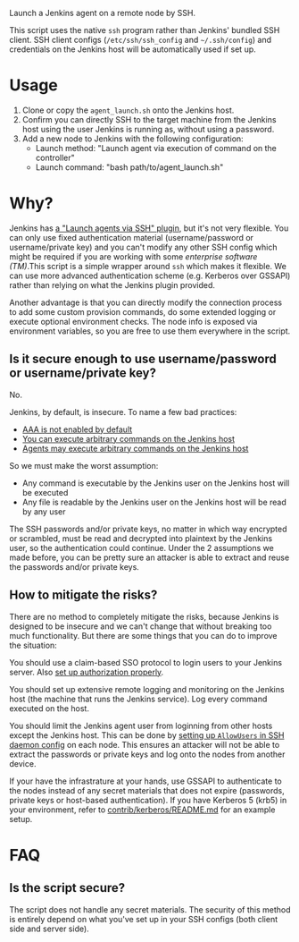 Launch a Jenkins agent on a remote node by SSH.

This script uses the native `ssh` program rather than Jenkins' bundled SSH client. SSH client configs (`/etc/ssh/ssh_config` and `~/.ssh/config`) and credentials on the Jenkins host will be automatically used if set up.

# Usage

1. Clone or copy the `agent_launch.sh` onto the Jenkins host.
1. Confirm you can directly SSH to the target machine from the Jenkins host using the user Jenkins is running as, without using a password.
1. Add a new node to Jenkins with the following configuration:
    - Launch method: "Launch agent via execution of command on the controller"
    - Launch command: "bash path/to/agent_launch.sh"

# Why?

Jenkins has [a "Launch agents via SSH" plugin](https://github.com/jenkinsci/ssh-slaves-plugin), but it's not very flexible. You can only use fixed authentication material (username/password or username/private key) and you can't modify any other SSH config which might be required if you are working with some *enterprise software (TM)*.This script is a simple wrapper around `ssh` which makes it flexible. We can use more advanced authentication scheme (e.g. Kerberos over GSSAPI) rather than relying on what the Jenkins plugin provided.

Another advantage is that you can directly modify the connection process to add some custom provision commands, do some extended logging or execute optional environment checks. The node info is exposed via environment variables, so you are free to use them everywhere in the script.

## Is it secure enough to use username/password or username/private key?

No.

Jenkins, by default, is insecure. To name a few bad practices:

- [AAA is not enabled by default](https://www.jenkins.io/doc/book/security/access-control/#common-configuration-mistakes)
- [You can execute arbitrary commands on the Jenkins host](https://www.jenkins.io/doc/book/security/controller-isolation/#not-building-on-the-built-in-node)
- [Agents may execute arbitrary commands on the Jenkins host](https://www.jenkins.io/doc/book/security/controller-isolation/#agent-controller-access-control)

So we must make the worst assumption:

- Any command is executable by the Jenkins user on the Jenkins host will be executed
- Any file is readable by the Jenkins user on the Jenkins host will be read by any user

The SSH passwords and/or private keys, no matter in which way encrypted or scrambled, must be read and decrypted into plaintext by the Jenkins user, so the authentication could continue. Under the 2 assumptions we made before, you can be pretty sure an attacker is able to extract and reuse the passwords and/or private keys.

## How to mitigate the risks?

There are no method to completely mitigate the risks, because Jenkins is designed to be insecure and we can't change that without breaking too much functionality. But there are some things that you can do to improve the situation:

You should use a claim-based SSO protocol to login users to your Jenkins server. Also [set up authorization properly](https://www.jenkins.io/doc/book/security/access-control/#common-configuration-mistakes).

You should set up extensive remote logging and monitoring on the Jenkins host (the machine that runs the Jenkins service). Log every command executed on the host.

You should limit the Jenkins agent user from loginning from other hosts except the Jenkins host. This can be done by [setting up `AllowUsers` in SSH daemon config](https://linux.die.net/man/5/sshd_config) on each node. This ensures an attacker will not be able to extract the passwords or private keys and log onto the nodes from another device.

If your have the infrastrature at your hands, use GSSAPI to authenticate to the nodes instead of any secret materials that does not expire (passwords, private keys or host-based authentication). If you have Kerberos 5 (krb5) in your environment, refer to [contrib/kerberos/README.md](contrib/kerberos/README.md) for an example setup.

# FAQ

## Is the script secure?

The script does not handle any secret materials. The security of this method is entirely depend on what you've set up in your SSH configs (both client side and server side).
